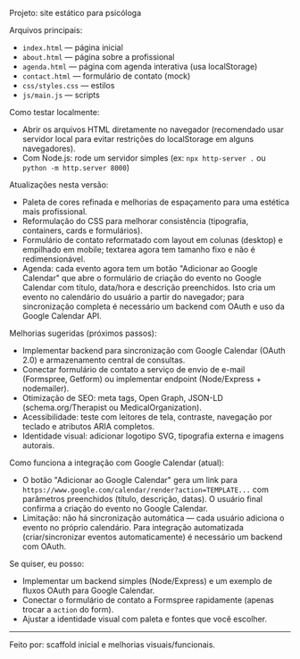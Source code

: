 
Projeto: site estático para psicóloga

Arquivos principais:
- `index.html` — página inicial
- `about.html` — página sobre a profissional
- `agenda.html` — página com agenda interativa (usa localStorage)
- `contact.html` — formulário de contato (mock)
- `css/styles.css` — estilos
- `js/main.js` — scripts

Como testar localmente:
- Abrir os arquivos HTML diretamente no navegador (recomendado usar servidor local para evitar restrições do localStorage em alguns navegadores).
- Com Node.js: rode um servidor simples (ex: `npx http-server .` ou `python -m http.server 8000`)

Atualizações nesta versão:
- Paleta de cores refinada e melhorias de espaçamento para uma estética mais profissional.
- Reformulação do CSS para melhorar consistência (tipografia, containers, cards e formulários).
- Formulário de contato reformatado com layout em colunas (desktop) e empilhado em mobile; textarea agora tem tamanho fixo e não é redimensionável.
- Agenda: cada evento agora tem um botão "Adicionar ao Google Calendar" que abre o formulário de criação do evento no Google Calendar com título, data/hora e descrição preenchidos. Isto cria um evento no calendário do usuário a partir do navegador; para sincronização completa é necessário um backend com OAuth e uso da Google Calendar API.

Melhorias sugeridas (próximos passos):
- Implementar backend para sincronização com Google Calendar (OAuth 2.0) e armazenamento central de consultas.
- Conectar formulário de contato a serviço de envio de e-mail (Formspree, Getform) ou implementar endpoint (Node/Express + nodemailer).
- Otimização de SEO: meta tags, Open Graph, JSON-LD (schema.org/Therapist ou MedicalOrganization).
- Acessibilidade: teste com leitores de tela, contraste, navegação por teclado e atributos ARIA completos.
- Identidade visual: adicionar logotipo SVG, tipografia externa e imagens autorais.

Como funciona a integração com Google Calendar (atual):
- O botão "Adicionar ao Google Calendar" gera um link para `https://www.google.com/calendar/render?action=TEMPLATE...` com parâmetros preenchidos (título, descrição, datas). O usuário final confirma a criação do evento no Google Calendar.
- Limitação: não há sincronização automática — cada usuário adiciona o evento no próprio calendário. Para integração automatizada (criar/sincronizar eventos automaticamente) é necessário um backend com OAuth.

Se quiser, eu posso:
- Implementar um backend simples (Node/Express) e um exemplo de fluxos OAuth para Google Calendar.
- Conectar o formulário de contato a Formspree rapidamente (apenas trocar a `action` do form).
- Ajustar a identidade visual com paleta e fontes que você escolher.

----
Feito por: scaffold inicial e melhorias visuais/funcionais.

